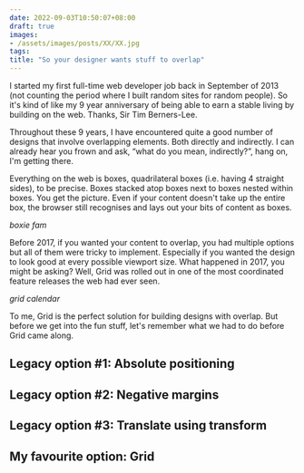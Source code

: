 ```yaml
---
date: 2022-09-03T10:50:07+08:00
draft: true
images: 
- /assets/images/posts/XX/XX.jpg
tags:
title: "So your designer wants stuff to overlap"
---
```

I started my first full-time web developer job back in September of 2013 (not counting the period where I built random sites for random people). So it's kind of like my 9 year anniversary of being able to earn a stable living by building on the web. Thanks, Sir Tim Berners-Lee.

Throughout these 9 years, I have encountered quite a good number of designs that involve overlapping elements. Both directly and indirectly. I can already hear you frown and ask, “what do you mean, indirectly?”, hang on, I'm getting there.

Everything on the web is boxes, quadrilateral boxes (i.e. having 4 straight sides), to be precise. Boxes stacked atop boxes next to boxes nested within boxes. You get the picture. Even if your content doesn't take up the entire box, the browser still recognises and lays out your bits of content as boxes.

*boxie fam*

Before 2017, if you wanted your content to overlap, you had multiple options but all of them were tricky to implement. Especially if you wanted the design to look good at every possible viewport size. What happened in 2017, you might be asking? Well, Grid was rolled out in one of the most coordinated feature releases the web had ever seen.

*grid calendar*

To me, Grid is the perfect solution for building designs with overlap. But before we get into the fun stuff, let's remember what we had to do before Grid came along.

## Legacy option #1: Absolute positioning

## Legacy option #2: Negative margins

## Legacy option #3: Translate using transform

## My favourite option: Grid
